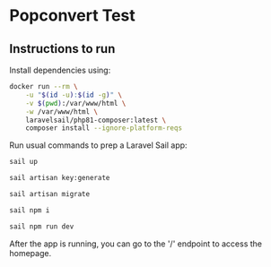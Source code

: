# Popconvert Test

## Instructions to run

Install dependencies using:

```bash
docker run --rm \
    -u "$(id -u):$(id -g)" \
    -v $(pwd):/var/www/html \
    -w /var/www/html \
    laravelsail/php81-composer:latest \
    composer install --ignore-platform-reqs
```

Run usual commands to prep a Laravel Sail app:

```bash
sail up

sail artisan key:generate

sail artisan migrate

sail npm i

sail npm run dev
```
After the app is running, you can go to the '/' endpoint to access the homepage.

